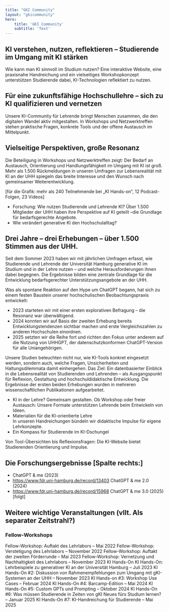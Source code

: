 ```yaml
---
title: "GKI Community"
layout: "gkicommunity"
hero:
    title: 'GKI Community'
    subtitle: 'Text'
---
```



## KI verstehen, nutzen, reflektieren – Studierende im Umgang mit KI stärken 

Wie kann man KI sinnvoll im Studium nutzen? Eine interaktive Website, eine praxisnahe Handreichung und ein vielseitiges Workshopkonzept unterstützen Studierende dabei, KI-Technologien reflektiert zu nutzen. 

## Für eine zukunftsfähige Hochschullehre – sich zu KI qualifizieren und vernetzen 

Unsere KI-Community für Lehrende bringt Menschen zusammen, die den digitalen Wandel aktiv mitgestalten. In Workshops und Netzwerktreffen stehen praktische Fragen, konkrete Tools und der offene Austausch im Mittelpunkt. 

## Vielseitige Perspektiven, große Resonanz  

Die Beteiligung in Workshops und Netzwerktreffen zeigt: Der Bedarf an Austausch, Orientierung und Handlungsfähigkeit im Umgang mit KI ist groß. Mehr als 1.500 Rückmeldungen in unseren Umfragen zur Lebensrealität mit KI an der UHH spiegeln das breite Interesse und den Wunsch nach gemeinsamer Weiterentwicklung. 

[für die Grafik: mehr als 240 Teilnehmende bei „KI Hands-on“, 12 Podcast-Folgen, 23 Videos] 

- Forschung: Wie nutzen Studierende und Lehrende KI? 
Über 1.500 Mitglieder der UHH haben ihre Perspektive auf KI geteilt –die Grundlage für bedarfsgerechte Angebote. 
- Wie verändert generative KI den Hochschulalltag? 

## Drei Jahre – drei Erhebungen – über 1.500 Stimmen aus der UHH. 

Seit dem Sommer 2023 haben wir mit jährlichen Umfragen erfasst, wie Studierende und Lehrende der Universität Hamburg generative KI im Studium und in der Lehre nutzen – und welche Herausforderungen ihnen dabei begegnen. Die Ergebnisse bilden eine zentrale Grundlage für die Entwicklung bedarfsgerechter Unterstützungsangebote an der UHH. 

Was als spontane Reaktion auf den Hype um ChatGPT begann, hat sich zu einem festen Baustein unserer hochschulischen Beobachtungspraxis entwickelt: 

- 2023 starteten wir mit einer ersten explorativen Befragung – die Resonanz war überwältigend. 
- 2024 konnten wir auf Basis der zweiten Erhebung bereits Entwicklungstendenzen sichtbar machen und erste Vergleichszahlen zu anderen Hochschulen einordnen. 
- 2025 setzten wir die Reihe fort und richten den Fokus unter anderem auf die Nutzung von UHHGPT, der datenschutzkonformen ChatGPT-Version für alle Uniangehörigen.

Unsere Studien beleuchten nicht nur, wie KI-Tools konkret eingesetzt werden, sondern auch, welche Fragen, Unsicherheiten und Haltungsdilemmata damit einhergehen. Das Ziel: Ein datenbasierter Einblick in die Lebensrealität von Studierenden und Lehrenden – als Ausgangspunkt für Reflexion, Gestaltung und hochschuldidaktische Entwicklung. 
Die Ergebnisse der ersten beiden Erhebungen wurden in mehreren wissenschaftlichen Publikationen aufgearbeitet. 

- KI in der Lehre? Gemeinsam gestalten. 
Ob Workshop oder freier Austausch: Unsere Formate unterstützen Lehrende beim Entwickeln von Ideen. 
- Materialien für die KI-orientierte Lehre  
In unseren Handreichungen bündeln wir didaktische Impulse für eigene Lehrkonzepte. 
- Ein Kompass für Studierende im KI-Dschungel 

Von Tool-Übersichten bis Reflexionsfragen: Die KI-Website bietet Studierenden Orientierung und Impulse. 

## Die Forschungsergebnisse [Spalte rechts:] 
- ChatGPT & me (2023) 
- https://www.fdr.uni-hamburg.de/record/13403 ChatGPT & me 2.0 (2024) 
- https://www.fdr.uni-hamburg.de/record/15968 ChatGPT & me 3.0 (2025) [folgt] 

## Weitere wichtige Veranstaltungen (vllt. Als separater Zeitstrahl?) 

### Fellow-Workshops 

Fellow-Workshop: Auftakt des Lehrlabors – Mai 2022 
Fellow-Workshop: Verstetigung des Lehrlabors – November 2022 
Fellow-Workshop: Auftakt der zweiten Förderrunde – Mai 2023 
Fellow-Workshop: Vernetzung und Nachhaltigkeit des Lehrlabors – November 2023 
KI Hands-On 
KI Hands-On: Lehrbeispiele zu generativer KI an der Universität Hamburg – Juli 2023 
KI Hands-On #2: Diskussion von Rahmenempfehlungen zum Umgang mit gKI-Systemen an der UHH – November 2023 
KI Hands-on #3: Workshop Use Cases – Februar 2024 
KI Hands-On #4: Barcamp-Edition – Mai 2024 
KI Hands-On #5: Custom GPTs und Prompting – Oktober 2024 
KI Hands-On #6: Was müssen Studierende in Zeiten von gKI Neues fürs Studium lernen? – Januar 2025 
KI Hands-On #7: KI-Handreichung für Studierende – Mai 2025  